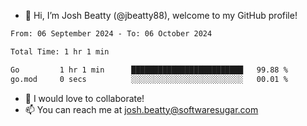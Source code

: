 - 👋 Hi, I’m Josh Beatty (@jbeatty88), welcome to my GitHub profile!

<!--START_SECTION:waka-->

```txt
From: 06 September 2024 - To: 06 October 2024

Total Time: 1 hr 1 min

Go         1 hr 1 min      █████████████████████████   99.88 %
go.mod     0 secs          ░░░░░░░░░░░░░░░░░░░░░░░░░   00.01 %
```

<!--END_SECTION:waka-->

- 💞️ I would love to collaborate!
- 📫 You can reach me at josh.beatty@softwaresugar.com

<!---
jbeatty88/jbeatty88 is a ✨ special ✨ repository because its `README.md` (this file) appears on your GitHub profile.
You can click the Preview link to take a look at your changes.
--->
